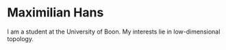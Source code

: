 # Maximilian Hans

I am a student at the University of Boon. My interests lie in low-dimensional topology.

